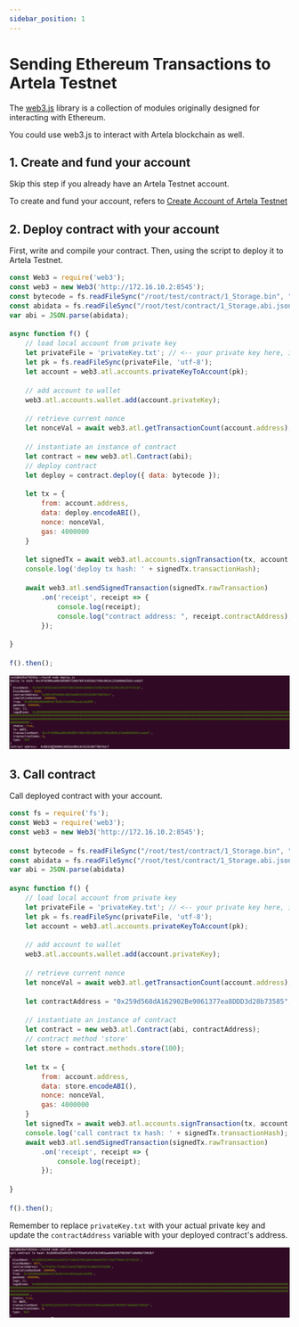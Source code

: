 ```yaml
---
sidebar_position: 1
---
```


# Sending Ethereum Transactions to Artela Testnet

The [web3.js](https://web3js.readthedocs.io/en/v1.10.0/getting-started.html#adding-web3-js) library is a collection of modules originally designed for interacting with Ethereum.

You could use web3.js to interact with Artela blockchain as well.

## 1. Create and fund your account

Skip this step if you already have an Artela Testnet account.

To create and fund your account, refers to [Create Account of Artela Testnet](/)

## 2. Deploy contract with your account

First, write and compile your contract. Then, using the script to deploy it to Artela Testnet.

```jsx
const Web3 = require('web3');
const web3 = new Web3('http://172.16.10.2:8545');
const bytecode = fs.readFileSync("/root/test/contract/1_Storage.bin", "utf-8") // change the bin file to your own
const abidata = fs.readFileSync("/root/test/contract/1_Storage.abi.json", "utf-8") // change the abi json to your own
var abi = JSON.parse(abidata);

async function f() {
    // load local account from private key
    let privateFile = 'privateKey.txt'; // <-- your private key here, if not exist, create your account and send address to admin to charge it first
    let pk = fs.readFileSync(privateFile, 'utf-8');
    let account = web3.atl.accounts.privateKeyToAccount(pk);

    // add account to wallet
    web3.atl.accounts.wallet.add(account.privateKey);

    // retrieve current nonce
    let nonceVal = await web3.atl.getTransactionCount(account.address);

    // instantiate an instance of contract
    let contract = new web3.atl.Contract(abi);
    // deploy contract
    let deploy = contract.deploy({ data: bytecode });

    let tx = {
        from: account.address,
        data: deploy.encodeABI(),
        nonce: nonceVal,
        gas: 4000000
    }

    let signedTx = await web3.atl.accounts.signTransaction(tx, account.privateKey);
    console.log('deploy tx hash: ' + signedTx.transactionHash);

    await web3.atl.sendSignedTransaction(signedTx.rawTransaction)
        .on('receipt', receipt => {
            console.log(receipt);
            console.log("contract address: ", receipt.contractAddress);
        });

}

f().then();
```

![output](img/1.png)

## 3. Call contract

Call deployed contract with your account.

```jsx
const fs = require('fs');
const Web3 = require('web3');
const web3 = new Web3('http://172.16.10.2:8545');

const bytecode = fs.readFileSync("/root/test/contract/1_Storage.bin", "utf-8") // change the bin file to your own
const abidata = fs.readFileSync("/root/test/contract/1_Storage.abi.json", "utf-8") // change the abi json to your own
var abi = JSON.parse(abidata)

async function f() {
    // load local account from private key
    let privateFile = 'privateKey.txt'; // <-- your private key here, if not exist, create your account and send address to admin to charge it first
    let pk = fs.readFileSync(privateFile, 'utf-8');
    let account = web3.atl.accounts.privateKeyToAccount(pk);

    // add account to wallet
    web3.atl.accounts.wallet.add(account.privateKey);

    // retrieve current nonce
    let nonceVal = await web3.atl.getTransactionCount(account.address);

    let contractAddress = "0x259d568dA162902Be9061377ea8DDD3d28b73585";

    // instantiate an instance of contract
    let contract = new web3.atl.Contract(abi, contractAddress);
    // contract method 'store'
    let store = contract.methods.store(100);

    let tx = {
        from: account.address,
        data: store.encodeABI(),
        nonce: nonceVal,
        gas: 4000000
    }
    let signedTx = await web3.atl.accounts.signTransaction(tx, account.privateKey);
    console.log('call contract tx hash: ' + signedTx.transactionHash);
    await web3.atl.sendSignedTransaction(signedTx.rawTransaction)
        .on('receipt', receipt => {
            console.log(receipt);
        });

}

f().then();
```

Remember to replace `privateKey.txt` with your actual private key and update the `contractAddress` variable with your deployed contract's address.

![output](img/2.png)
